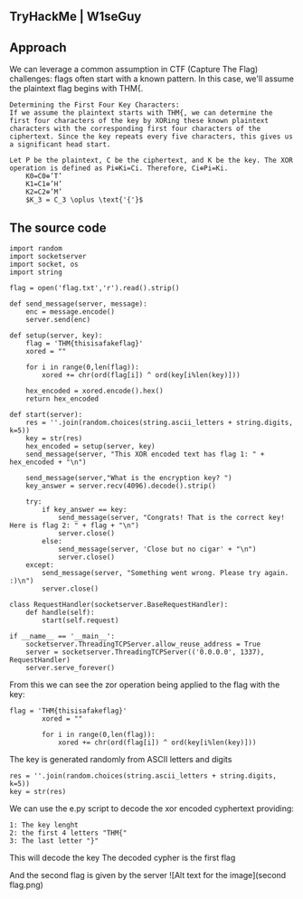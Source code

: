 ## TryHackMe | W1seGuy

## Approach

We can leverage a common assumption in CTF (Capture The Flag) challenges: flags often start with a known pattern. In this case, we'll assume the plaintext flag begins with THM{.

    Determining the First Four Key Characters:
    If we assume the plaintext starts with THM{, we can determine the first four characters of the key by XORing these known plaintext characters with the corresponding first four characters of the ciphertext. Since the key repeats every five characters, this gives us a significant head start.

    Let P be the plaintext, C be the ciphertext, and K be the key. The XOR operation is defined as Pi​⊕Ki​=Ci​. Therefore, Ci​⊕Pi​=Ki​.
        K0​=C0​⊕’T’
        K1​=C1​⊕’H’
        K2​=C2​⊕’M’
        $K_3 = C_3 \oplus \text{'{'}$

## The source code

    import random
    import socketserver 
    import socket, os
    import string
    
    flag = open('flag.txt','r').read().strip()
    
    def send_message(server, message):
        enc = message.encode()
        server.send(enc)
    
    def setup(server, key):
        flag = 'THM{thisisafakeflag}' 
        xored = ""
    
        for i in range(0,len(flag)):
            xored += chr(ord(flag[i]) ^ ord(key[i%len(key)]))
    
        hex_encoded = xored.encode().hex()
        return hex_encoded
    
    def start(server):
        res = ''.join(random.choices(string.ascii_letters + string.digits, k=5))
        key = str(res)
        hex_encoded = setup(server, key)
        send_message(server, "This XOR encoded text has flag 1: " + hex_encoded + "\n")
        
        send_message(server,"What is the encryption key? ")
        key_answer = server.recv(4096).decode().strip()
    
        try:
            if key_answer == key:
                send_message(server, "Congrats! That is the correct key! Here is flag 2: " + flag + "\n")
                server.close()
            else:
                send_message(server, 'Close but no cigar' + "\n")
                server.close()
        except:
            send_message(server, "Something went wrong. Please try again. :)\n")
            server.close()
    
    class RequestHandler(socketserver.BaseRequestHandler):
        def handle(self):
            start(self.request)
    
    if __name__ == '__main__':
        socketserver.ThreadingTCPServer.allow_reuse_address = True
        server = socketserver.ThreadingTCPServer(('0.0.0.0', 1337), RequestHandler)
        server.serve_forever()

From this we can see the zor operation being applied to the flag with the key:
    
    flag = 'THM{thisisafakeflag}' 
            xored = ""
        
            for i in range(0,len(flag)):
                xored += chr(ord(flag[i]) ^ ord(key[i%len(key)]))
                
The key is generated randomly from ASCII letters and digits

    res = ''.join(random.choices(string.ascii_letters + string.digits, k=5))
    key = str(res)

We can use the e.py script to decode the xor encoded cyphertext providing:

    1: The key lenght
    2: the first 4 letters "THM{"
    3: The last letter "}"

This will decode the key The decoded cypher is the first flag

And the second flag is given by the server
![Alt text for the image](second flag.png)















    

